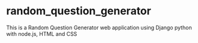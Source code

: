 # random_question_generator
This is a Random Question Generator web application using Django python with node.js, HTML and CSS
